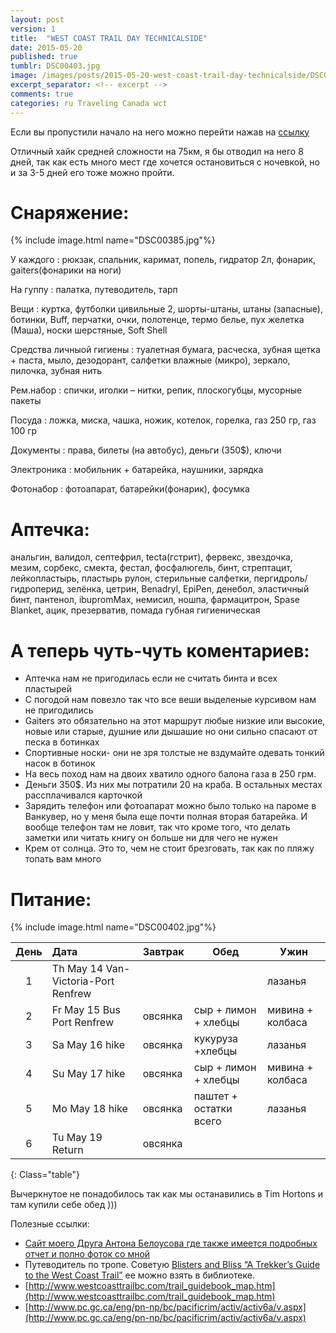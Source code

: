 ```yaml
---
layout: post
version: 1
title:  "WEST COAST TRAIL DAY TECHNICALSIDE"
date: 2015-05-20
published: true
tumblr: DSC00403.jpg
image: /images/posts/2015-05-20-west-coast-trail-day-technicalside/DSC00403.jpg
excerpt_separator: <!-- excerpt -->
comments: true
categories: ru Traveling Canada wct
---
```

Если вы пропустили начало на него можно перейти нажав на [ссылку](/ru/traveling/canada/wct/2015/05/14/west-coast-trail-day1.html)

Отличный хайк средней сложности на 75км, я бы отводил на него 8 дней, так как есть много мест где хочется остановиться  с ночевкой, но и за 3-5 дней его  тоже можно пройти.
<!-- excerpt -->
# Снаряжение:
{% include image.html name="DSC00385.jpg"%}

У каждого
: рюкзак, спальник, каримат, попель, гидратор 2л, фонарик, gaiters(фонарики на
ноги)

На гуппу
: палатка, путеводитель, тарп

Вещи
: куртка, футболки цивильные 2, шорты-штаны, штаны (запасные), ботинки, Buff, перчатки, очки, полотенце, термо белье, пух желетка (Маша), носки шерстяные,
Soft Shell

Средства личныой гигиены
: туалетная бумага, расческа, зубная щетка + пастa, мыло, дезодорант, салфетки влажные (микро), зеркало, пилочка, зубная нить

Pем.набор
: спички, иголки – нитки, репик, плоскогубцы, мусорные пакеты

Посуда
: ложка, миска, чашка, ножик, котелок, горелка, газ 250 гр, газ 100 гр

Документы
: права, билеты (на автобус), деньги (350$), ключи

Электроника
: мобильник + батарейка, наушники, зарядка

Фотонабор
: фотоапарат, батарейки(фонарик), фосумка

# Аптечка:
анальгин, валидол, септефрил, tecta(гстрит), фервекс, звездочка, мезим, сорбекс, смекта, фестал, фосфалюгель, бинт, стрептацит,  лейкопластырь, пластырь рулон, стерильные салфетки, пергидроль/гидроперид, зелёнка, цетрин, Benadryl, EpiPen, денебол, эластичный бинт, пантенол, ibupromMax, немисил, ношпа, фармацитрон, Spase Blаnket, ацик, презерватив, помада губная гигиеническая

# А теперь чуть-чуть коментариев:
* Аптечка нам не пригодилась если не считать бинта и всех пластырей
* С погодой нам повезло так что все веши выделеные курсивом нам не пригодились
* Gaiters это обязательно на этот маршрут любые низкие или высокие, новые или старые, душние или дышашие но они сильно спасают от песка в ботинках
* Спортивные носки- они не зря толстые не вздумайте одевать тонкий насок в ботинок
* На весь поход нам на двоих хватило одного балона газа в 250 грм.
* Деньги 350$. Из них мы потратили 20 на краба. В остальных местах рассплачивался карточкой
* Зарядить телефон или фотоапарат можно было только на пароме в Ванкувер, но у меня была еще почти полная вторая батарейка. И вообще телефон там не ловит, так что кроме того, что делать заметки или читать книгу он больше ни для чего не нужен
* Крем от солнца. Это то, чем не стоит брезговать, так как по пляжу топать вам много

# Питание:

{% include image.html name="DSC00402.jpg"%}

| День |   Дата                                  |  Завтрак  |   Обед                 |   Ужин          |
| :--: | :-------------------------------------- | --------- | ---------------------- | --------------- |
| 1    |   Th May 14 Van-Victoria-Port Renfrew	 |           |                        | лазанья         |
| 2    |   Fr May 15	Bus Port Renfrew           | овсянка   | сыр + лимон + хлебцы   | мивина + колбаса|
| 3    |   Sa May 16	hike                       | овсянка   | кукуруза +хлебцы       | лазанья         |
| 4    |   Su May 17	hike                       | овсянка   | сыр + лимон + хлебцы   | мивина + колбаса|
| 5    |   Mo May 18	hike                       | овсянка   | паштет + остатки всего | лазанья         |
| 6    |   Tu May 19	Return                     | овсянка   |                        |                 |
{: Class="table"}

Вычеркнутое не понадобилось так как мы останавились в Tim Hortons и там купили себе обед )))

Полезные ссылки:

* [Сайт моего Друга Антона Белоусова где также имеется подробных отчет и полно фоток со мной](http://www.bielousov.com/2015/west-coast-trail/)
* Путеводитель по тропе. Советую [Blisters and Bliss “A Trekker’s Guide to the West Coast Trail”](https://vpl.bibliocommons.com/item/show/3745682038_blisters_and_bliss) ее можно взять в библиотеке.
* [http://www.westcoasttrailbc.com/trail_guidebook_map.htm](http://www.westcoasttrailbc.com/trail_guidebook_map.htm)
* [http://www.pc.gc.ca/eng/pn-np/bc/pacificrim/activ/activ6a/v.aspx](http://www.pc.gc.ca/eng/pn-np/bc/pacificrim/activ/activ6a/v.aspx)
